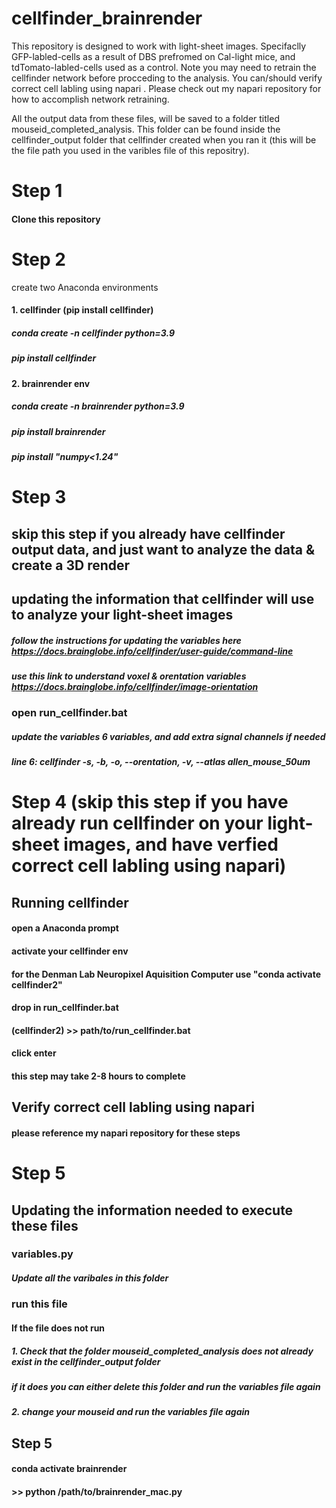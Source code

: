 # cellfinder_brainrender
This repository is designed to work with light-sheet images. 
Specifaclly GFP-labled-cells as a result of DBS prefromed on Cal-light mice, and tdTomato-labled-cells used as a control.
Note you may need to retrain the cellfinder network before procceding to the analysis.
You can/should verify correct cell labling using napari .
Please check out my napari repository for how to accomplish network retraining.

All the output data from these files, will be saved to a folder titled mouseid_completed_analysis. This folder can be found inside the cellfinder_output folder that cellfinder created when you ran it (this will be the file path you used in the varibles file of this repositry).


# Step 1
#### Clone this repository 

# Step 2
create two Anaconda environments 
#### 1. cellfinder (pip install cellfinder)
##### conda create -n cellfinder python=3.9
##### pip install cellfinder
#### 2. brainrender env
##### conda create -n brainrender python=3.9
##### pip install brainrender
##### pip install "numpy<1.24"



# Step 3
## skip this step if you already have cellfinder output data, and just want to analyze the data & create a 3D render
## updating the information that cellfinder will use to analyze your light-sheet images
##### follow the instructions for updating the variables here https://docs.brainglobe.info/cellfinder/user-guide/command-line
##### use this link to understand voxel & orentation variables https://docs.brainglobe.info/cellfinder/image-orientation
### open run_cellfinder.bat
##### update the variables 6 variables, and add extra signal channels if needed
##### line 6: cellfinder -s, -b, -o, --orentation, -v, --atlas allen_mouse_50um


# Step 4 (skip this step if you have already run cellfinder on your light-sheet images, and have verfied correct cell labling using napari)
## Running cellfinder
#### open a Anaconda prompt
#### activate your cellfinder env
#### for the Denman Lab Neuropixel Aquisition Computer use "conda activate cellfinder2"
#### drop in run_cellfinder.bat
#### (cellfinder2) >> path/to/run_cellfinder.bat
#### click enter
#### this step may take 2-8 hours to complete
## Verify correct cell labling using napari 
#### please reference my napari repository for these steps 


# Step 5
## Updating the information needed to execute these files 
### variables.py
##### Update all the varibales in this folder
### run this file
#### If the file does not run 
##### 1. Check that the folder mouseid_completed_analysis does not already exist in the cellfinder_output folder
##### if it does you can either delete this folder and run the variables file again 
##### 2. change your mouseid and run the variables file again


## Step 5
#### conda activate brainrender
#### >> python /path/to/brainrender_mac.py
